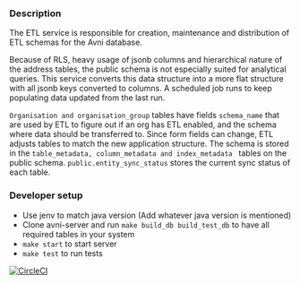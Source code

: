 ### Description
The ETL service is responsible for creation, maintenance and distribution of ETL schemas for the Avni database. 

Because of RLS, heavy usage of jsonb columns and hierarchical nature of the address tables, the public schema is not especially suited for analytical queries. This service converts this data structure into a more flat structure with all jsonb keys converted to columns. A scheduled job runs to keep populating data updated from the last run. 

```Organisation and organisation_group``` tables have fields ```schema_name``` that are used by ETL to figure out if an org has ETL enabled, and the schema where data should be transferred to. 
Since form fields can change, ETL adjusts tables to match the new application structure. The schema is stored in the ```table_metadata, column_metadata and index_metadata ``` tables on the public schema. 
```public.entity_sync_status``` stores the current sync status of each table.

### Developer setup
- Use jenv to match java version (Add whatever java version is mentioned)
- Clone avni-server and run ```make build_db build_test_db``` to have all required tables in your system
- ```make start``` to start server
- ```make test``` to run tests


[![CircleCI](https://circleci.com/gh/avniproject/avni-etl/tree/main.svg?style=svg)](https://circleci.com/gh/avniproject/avni-etl/tree/main)
